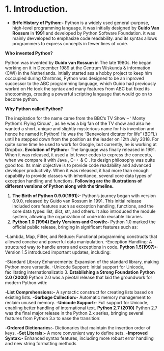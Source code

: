 # 1. Introduction.
- **Brife History of Python:-**
Python is a widely used general-purpose, high-level programming language. it was initially designed by **Guido Van Rossum** in **1991** and developed by Python Software Foundation. it was mainly devveloped to emphasize code readability. and its syntax allows programmers to express concepts in fewer lines of code.

**Who invented Python?**

Python was invented by **Guido van Rossum** in The late 1980s. He  began working on it in December 1989 at the Centrum Wiskunda  & information (CWI) in the Netherlands. intially started ass a hobby project to keep him occcupied during Chrstmas, Python was designed to be an inproved successor to the ABC programming language, which Guido had previously workrd on He took the syntax and many features from ABC but fixed its shotcomings, creating a powerful scripting language that would go on to become python.

**Why Python called Python?**

The inspiration for the name came from the BBC’s TV Show – ‘ Monty Python’s Flying Circus’ , as he was a big fan of the TV show and also he wanted a short, unique and slightly mysterious name for his invention and hence he named it Python! He was the “Benevolent dictator for life” (BDFL) until he stepped down from the position as the leader on 12th July 2018. For quite some time he used to work for Google, but currently, he is working at Dropbox.
**Evolution of Python:-**
The language was finally released in 1991. When it was released, it used a lot fewer codes to express the concepts, when we compare it with Java , C++ & C . Its design philosophy was quite good too. Its main objective is to provide code readability and advanced developer productivity. When it was released, it had more than enough capability to provide classes with inheritance, several core data types of exception handling and functions.
**Following are the illustrations of different versions of Python along with the timeline.**
1. **The Birth of Python 0.9.0(1991):-** Python’s journey began with version 0.9.0, released by Guido van Rossum in 1991. This initial release included core features such as exception handling, functions, and the core data types: list, dict, str, and others. It also introduced the module system, allowing the organization of code into reusable libraries.
2. **Python 1.0 (1994) Early Versions and Growth:-** Python 1.0 marked the official public release, bringing in significant features such as:

-Lambda, Map, Filter, and Reduce: Functional programming constructs that allowed concise and powerful data manipulation.
-Exception Handling: A structured way to handle errors and exceptions in code.
**Python 1.5(1997):-** Version 1.5 introduced important updates, including:

-Standard Library Enhancements: Expansion of the standard library, making Python more versatile.
-Unicode Support: Initial support for Unicode, facilitating internationalizatio
3. **Establishing a Strong Foundation**
**Python 2.0 (2000)**
Python 2.0 was a pivotal release that laid the groundwork for modern Python with:

-**List Comprehensions:-** A syntactic construct for creating lists based on existing lists.
-**Garbage Collection:-** Automatic memory management to reclaim unused memory.
-**Unicode Support:-** Full support for Unicode, enabling better handling of international text.
**Python 2.7 (2010)**
Python 2.7 was the final major release in the Python 2.x series, bringing several features from Python 3.x to ease the transition:

-**Ordered Dictionaries:-** Dictionaries that maintain the insertion order of keys.
-**Set Literals:-** A more convenient way to define sets.
-**Improved Syntax:-** Enhanced syntax features, including more robust error handling and new string formatting methods.
